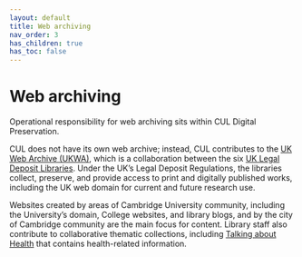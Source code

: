 ```yaml
---
layout: default
title: Web archiving
nav_order: 3
has_children: true
has_toc: false
---
```


# Web archiving

Operational responsibility for web archiving sits within CUL Digital Preservation. 

CUL does not have its own web archive; instead, CUL contributes to the [UK Web Archive (UKWA)](https://www.webarchive.org.uk/en/ukwa/), which is a collaboration between the six [UK Legal Deposit Libraries](https://www.lib.cam.ac.uk/collections/departments/legal-deposit). Under the UK’s Legal Deposit Regulations, the libraries collect, preserve, and provide access to print and digitally published works, including the UK web domain for current and future research use.  

Websites created by areas of Cambridge University community, including the University’s domain, College websites, and library blogs, and by the city of Cambridge community are the main focus for content. Library staff also contribute to collaborative thematic collections, including [Talking about Health](https://www.webarchive.org.uk/en/ukwa/collection/4028) that contains health-related information. 

 